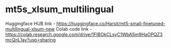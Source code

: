 # mt5s_xlsum_multilingual
Huggingface HUB link - https://huggingface.co/Harsit/mt5-small-finetuned-multilingual-xlsum-new
Colab code link - https://colab.research.google.com/drive/1FIBOkCLsyC1WbA5m9HaOPQZ3mcQnL1ay?usp=sharing
